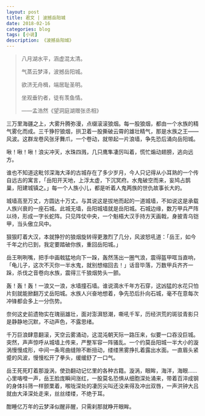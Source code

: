 ```yaml
---
layout: post
title: 君文 | 波撼岳阳城
date: 2018-02-16
categories: blog
tags: [小说]
description: 《波撼岳阳城》
---
```


<blockquote>
<p>八月湖水平，涵虚混太清。 </p>
<p>气蒸云梦泽，波撼岳阳城。 </p>
<p>欲济无舟楫，端居耻圣明。 </p>
<p>坐观垂钓者，徒有羡鱼情。 </p>
<p>——孟浩然《望洞庭湖赠张丞相》</p>
</blockquote>

<p>三万里海疆之上，大雾升腾弥漫，点缀滚滚狼烟。每一股狼烟，都由一个水族的精气雾化而成。三千狰狞狼烟，拱卫着一股撕破云霄的雄壮精气，那是水族之王——风波。这群龙卷风张牙舞爪，一个卷动，就带起一片浪墙，争先恐后涌向岳阳城。</p>

<p>啾！啾！啾！浪尖冲天，水珠四溅，几只鹰隼凄厉叫着，慌忙煽动翅膀，逃向远方。</p>

<p>谁也不知道这毗邻深海大泽的古城存在了多少岁月，今人只记得从小耳熟的一个传自远古的寓言，「岳阳开天地，上浮太虚，下沉冥府。水鬼破空而来，妄鸠占鹊巢，阳建城镇之。」每一个人族小儿，都是听着人鬼两族的世仇故事长大的。</p>

<p>城墙高至万丈，方圆达十万丈。与其说这是拔地而起的一道城墙，不如说这是承载人族兴衰的一座石城。此城无墙，岳阳城墙就是岳阳城。石城边缘，数万甲兵严阵以待，形成一字长蛇阵。只见阵仗中央，一个魁梧大汉手持方天画戟，身披青乌铠甲，当头傲立风中。</p>

<p>狠狠盯着大汉，本就狰狞的狼烟旋转得更激烈了几分，风波怒吼道：「岳王，如今千年之约已到，我定要踏破你族，重回岳阳城。」</p>

<p>岳王咧咧嘴，把手中画戟猛地向下一跺，轰然荡出一圈气浪，震得盔甲哐当直响，「龟儿子，这次不灭你一半水鬼，就别想缩回去！」话音毕落，万数甲兵齐齐一跺，杀伐之音卷向水族，震得三千狼烟势头一颤。</p>

<p>轰！轰！轰！一浪又一浪，水墙撞石墙。谁说滴水千年方石穿，这凶猛的水花只怕片刻就能掀翻万丈岳阳城。水族人兴奋地想着，争先恐后扑向石城，毫不在意每次冲锋都会多上一分伤势。</p>

<p>奈何这史前遗物实在瑰丽雄壮，面对澎湃怒潮，嘶吼千军，历经洪荒的斑驳青影只是静静地沉默，不动声色，不露思绪。</p>

<p>千万巨浪肆意翻滚，天空云雾涌动，这混沌朝天际一路压来，似要一口吞没巨城。突然，声声惊呼从城墙上传来，严整军容一阵骚乱。一个约莫岳阳城一半大小的漩涡慢慢成形，中间一条弯曲缝隙不断扭动，缕缕黑雾挣扎着露出水面。一直眉头紧蹙的风波，慢慢松开了拳头，缓缓舒了一口气。</p>

<p>岳王死死盯着那漩涡，使劲翻动记忆里的各种古籍。漩涡，眼眸，海洋，海眼……心里咯噔一声，岳王脸庞瞬间涨红，一股莫名恐惧从细胞深处涌来，带着百淬成钢的身体抖筛一样颤栗着，喉咙深处的凄厉尖叫还没来得及冲出双唇，一声洪钟大吕就由大泽深处走来，丝丝缕缕，不绝于耳。</p>

<p>酣睡亿万年的云梦泽似醒非醒，只需刹那就睁开眼眸。</p>










